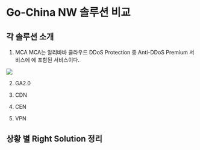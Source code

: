 # Go-China NW 솔루션 비교

## 각 솔루션 소개
1. MCA
MCA는 알리바바 클라우드 DDoS Protection 중 Anti-DDoS Premium 서비스에 에 포함된 서비스이다. 

![](https://github.com/rnlduaeo/alibaba/blob/master/MCA.png?raw=true)

2. GA2.0

3. CDN

4. CEN

5. VPN

## 상황 별 Right Solution 정리


<!--stackedit_data:
eyJoaXN0b3J5IjpbLTEyNDE5NzQ1MTQsLTE4MjAyMzA2OTUsLT
E2MjUyNDczODldfQ==
-->